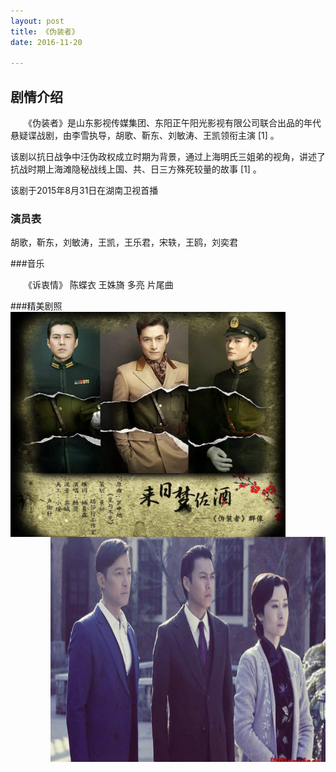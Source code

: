 ```yaml
---
layout: post
title: 《伪装者》
date: 2016-11-20 
  
---
```


## 剧情介绍

　　《伪装者》是山东影视传媒集团、东阳正午阳光影视有限公司联合出品的年代悬疑谍战剧，由李雪执导，胡歌、靳东、刘敏涛、王凯领衔主演 [1]  。

该剧以抗日战争中汪伪政权成立时期为背景，通过上海明氏三姐弟的视角，讲述了抗战时期上海滩隐秘战线上国、共、日三方殊死较量的故事 [1]  。

该剧于2015年8月31日在湖南卫视首播                  
                           




### 演员表

胡歌，靳东，刘敏涛，王凯，王乐君，宋轶，王鸥，刘奕君 

###音乐

　　《诉衷情》 陈蝶衣 王姝旖 多亮 片尾曲 

###精美剧照
<img src="/images/10.jpg"  width="440" height="360"  align="left"/>
<img src="/images/11.jpg"  width="440" height="360"  align="right"/>

　　 

